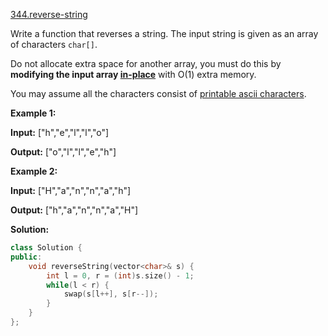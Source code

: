 [344.reverse-string](https://leetcode.com/problems/reverse-string/)  

Write a function that reverses a string. The input string is given as an array of characters `char[]`.

Do not allocate extra space for another array, you must do this by **modifying the input array [in-place](https://en.wikipedia.org/wiki/In-place_algorithm)** with O(1) extra memory.

You may assume all the characters consist of [printable ascii characters](https://en.wikipedia.org/wiki/ASCII#Printable_characters).

**Example 1:**

  
**Input:** \["h","e","l","l","o"\]
  
**Output:** \["o","l","l","e","h"\]
  

**Example 2:**

  
**Input:** \["H","a","n","n","a","h"\]
  
**Output:** \["h","a","n","n","a","H"\]  



**Solution:**  

```cpp
class Solution {
public:
    void reverseString(vector<char>& s) {
        int l = 0, r = (int)s.size() - 1;
        while(l < r) {
            swap(s[l++], s[r--]);
        }
    }
};
```
      